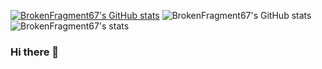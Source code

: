 [![BrokenFragment67's GitHub stats](https://github-readme-stats.vercel.app/api?username=BrokenFragment67)](https://github.com/anuraghazra/github-readme-stats)
![BrokenFragment67's GitHub stats](https://github-readme-stats.vercel.app/api?username=BrokenFragment67&show_icons=true)
![BrokenFragment67's stats](https://github-readme-stats.vercel.app/api?username=BrokenFragment67&show_icons=true&theme=radical)

### Hi there 👋

<!--
**BrokenFragment67/BrokenFragment67** is a ✨ _special_ ✨ repository because its `README.md` (this file) appears on your GitHub profile.

Here are some ideas to get you started:

- 🔭 I’m currently working on ...
- 🌱 I’m currently learning ...
- 👯 I’m looking to collaborate on ...
- 🤔 I’m looking for help with ...
- 💬 Ask me about ...
- 📫 How to reach me: ...
- 😄 Pronouns: ...
- ⚡ Fun fact: ...
-->
